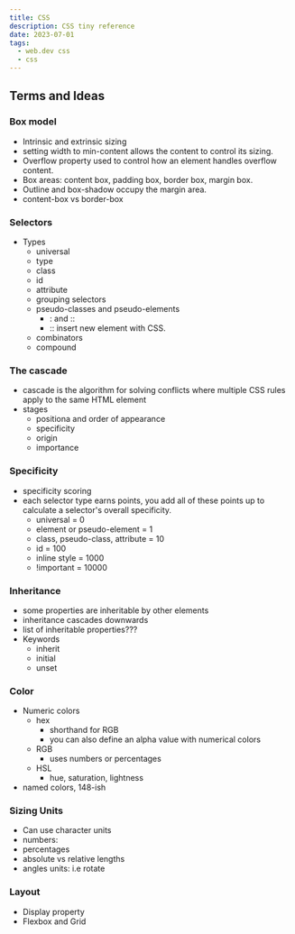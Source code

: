 ```yaml
---
title: CSS
description: CSS tiny reference
date: 2023-07-01
tags:
  - web.dev css
  - css
---
```

## Terms and Ideas

### Box model

- Intrinsic and extrinsic sizing
- setting width to min-content allows the content to control its sizing.
- Overflow property used to control how an element handles overflow content.
- Box areas: content box, padding box, border box, margin box.
- Outline and box-shadow occupy the margin area.
- content-box vs border-box

### Selectors

- Types
  - universal 
  - type
  - class
  - id
  - attribute
  - grouping selectors
  - pseudo-classes and pseudo-elements 
    - : and ::
    - :: insert new element with CSS.
  - combinators
  - compound 
  
### The cascade

- cascade is the algorithm for solving conflicts where multiple CSS rules apply to the same HTML element
- stages
  - positiona and order of appearance
  - specificity
  - origin
  - importance

### Specificity

- specificity scoring
- each selector type earns points, you add all of these points up to calculate a selector's overall specificity.
  - universal = 0
  - element or pseudo-element = 1
  - class, pseudo-class, attribute = 10
  - id = 100
  - inline style = 1000
  - !important  = 10000
  
### Inheritance

- some properties are inheritable by other elements
- inheritance cascades downwards
- list of inheritable properties???
- Keywords
  - inherit
  - initial
  - unset

### Color

- Numeric colors
  - hex
    - shorthand for RGB
    - you can also define an alpha value with numerical colors
  - RGB
    - uses numbers or percentages
  - HSL
    - hue, saturation, lightness
- named colors, 148-ish

### Sizing Units

- Can use character units
- numbers: 
- percentages
- absolute vs relative lengths
- angles units: i.e rotate

### Layout

- Display property
- Flexbox and Grid 
